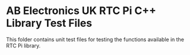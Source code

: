 AB Electronics UK RTC Pi C++ Library Test Files
=====

This folder contains unit test files for testing the functions available in the RTC Pi library.  
